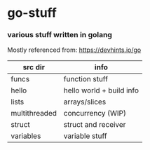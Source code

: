 # go-stuff
### various stuff written in golang

Mostly referenced from: https://devhints.io/go

| src dir | info |
| --- |---|
| funcs | function stuff |
| hello | hello world + build info |
| lists | arrays/slices |
| multithreaded | concurrency (WIP) |
| struct | struct and receiver |
| variables | variable stuff |